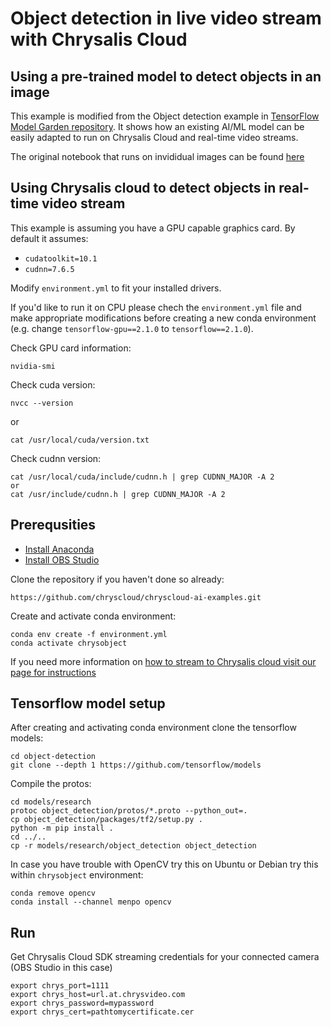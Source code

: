 # Object detection in live video stream with Chrysalis Cloud

##  Using a pre-trained model to detect objects in an image

This example is modified from the Object detection example in [TensorFlow Model Garden repository](https://github.com/tensorflow/models). It shows how an existing AI/ML model can be easily adapted to run on Chrysalis Cloud and real-time video streams. 

The original notebook that runs on invididual images can be found [here](https://github.com/tensorflow/models/blob/master/research/object_detection/colab_tutorials/object_detection_tutorial.ipynb)

## Using Chrysalis cloud to detect objects in real-time video stream

This example is assuming you have a GPU capable graphics card. By default it assumes: 
- `cudatoolkit=10.1`
- `cudnn=7.6.5`

Modify `environment.yml` to fit your installed drivers. 

If you'd like to run it on CPU please chech the `environment.yml` file and make appropriate modifications before creating a new conda environment (e.g. change  `tensorflow-gpu==2.1.0` to `tensorflow==2.1.0`).

Check GPU card information:
```
nvidia-smi
```

Check cuda version:
```
nvcc --version
```
or 
```
cat /usr/local/cuda/version.txt
```

Check cudnn version:
```
cat /usr/local/cuda/include/cudnn.h | grep CUDNN_MAJOR -A 2
or
cat /usr/include/cudnn.h | grep CUDNN_MAJOR -A 2
```

## Prerequsities

- [Install Anaconda](https://docs.anaconda.com/anaconda/install/)
- [Install OBS Studio](https://obsproject.com/)

Clone the repository if you haven't done so already:
```
https://github.com/chryscloud/chryscloud-ai-examples.git
```

Create and activate conda environment:
```
conda env create -f environment.yml
conda activate chrysobject
```

If you need more information on [how to stream to Chrysalis cloud visit our page for instructions](https://chryscloud.com/documentation/how-to-stream-from-web-cam-to-chrysalis/)

## Tensorflow model setup

After creating and activating conda environment clone the tensorflow models:

```
cd object-detection
git clone --depth 1 https://github.com/tensorflow/models
```

Compile the protos:
```
cd models/research
protoc object_detection/protos/*.proto --python_out=.
cp object_detection/packages/tf2/setup.py .
python -m pip install .
cd ../..
cp -r models/research/object_detection object_detection
```

In case you have trouble with OpenCV try this on Ubuntu or Debian try this within `chrysobject` environment:
```
conda remove opencv
conda install --channel menpo opencv
```

## Run

Get Chrysalis Cloud SDK streaming credentials for your connected camera (OBS Studio in this case)
```
export chrys_port=1111
export chrys_host=url.at.chrysvideo.com
export chrys_password=mypassword
export chrys_cert=pathtomycertificate.cer
```






